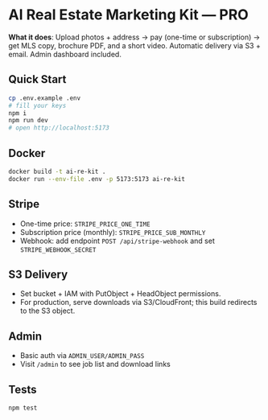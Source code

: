 # AI Real Estate Marketing Kit — PRO

**What it does**: Upload photos + address → pay (one-time or subscription) → get MLS copy, brochure PDF, and a short video. Automatic delivery via S3 + email. Admin dashboard included.

## Quick Start
```bash
cp .env.example .env
# fill your keys
npm i
npm run dev
# open http://localhost:5173
```

## Docker
```bash
docker build -t ai-re-kit .
docker run --env-file .env -p 5173:5173 ai-re-kit
```

## Stripe
- One-time price: `STRIPE_PRICE_ONE_TIME`
- Subscription price (monthly): `STRIPE_PRICE_SUB_MONTHLY`
- Webhook: add endpoint `POST /api/stripe-webhook` and set `STRIPE_WEBHOOK_SECRET`

## S3 Delivery
- Set bucket + IAM with PutObject + HeadObject permissions.
- For production, serve downloads via S3/CloudFront; this build redirects to the S3 object.

## Admin
- Basic auth via `ADMIN_USER/ADMIN_PASS`
- Visit `/admin` to see job list and download links

## Tests
```bash
npm test
```